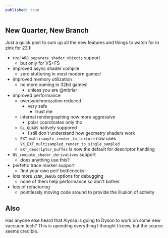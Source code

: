 ```yaml
---
published: true
---
```

## New Quarter, New Branch

Just a quick post to sum up all the new features and things to watch for in zink for 23.1:
* real `ARB_separate_shader_objects` support
  * but only for VS+FS
* improved async shader compile
  * zero stuttering in most modern games!
* improved memory utilization
  * no more ooming in 32bit games!
    * unless you are @mbriar
* improved performance
  * oversynchronization reduced
    * very safe
      * trust me
  * internal rendergraphing now more aggressive
    * polar coordinates only tho
  * `GL_QUADS` natively suppored
    * I still don't understand how geometry shaders work
  * `EXT_multisample_render_to_texture` now uses `VK_EXT_multisampled_render_to_single_sampled`
  * `EXT_descriptor_buffer` is now the default for descriptor handling
* `NV_compute_shader_derivatives` support
  * does anything use this?
* perfetto trace marker support
  * find your own perf bottlenecks!
* lots more `ZINK_DEBUG` options for debugging
  * none of them help performance so don't bother
* lots of refactoring
  * pointlessly moving code around to provide the illusion of activity


## Also

Has anyone else heard that Alyssa is going to Dyson to work on some new vaccuum tech? This is upending everything I thought I knew, but the source seems credible.
